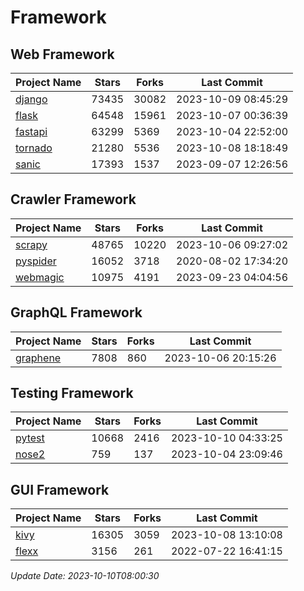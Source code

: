 # Framework

## Web Framework
| Project Name | Stars | Forks | Last Commit |
| ------------ | ----- | ----- | ----------- |
| [django](https://github.com/django/django) | 73435 | 30082 | 2023-10-09 08:45:29 |
| [flask](https://github.com/pallets/flask) | 64548 | 15961 | 2023-10-07 00:36:39 |
| [fastapi](https://github.com/tiangolo/fastapi) | 63299 | 5369 | 2023-10-04 22:52:00 |
| [tornado](https://github.com/tornadoweb/tornado) | 21280 | 5536 | 2023-10-08 18:18:49 |
| [sanic](https://github.com/sanic-org/sanic) | 17393 | 1537 | 2023-09-07 12:26:56 |

## Crawler Framework
| Project Name | Stars | Forks | Last Commit |
| ------------ | ----- | ----- | ----------- |
| [scrapy](https://github.com/scrapy/scrapy) | 48765 | 10220 | 2023-10-06 09:27:02 |
| [pyspider](https://github.com/binux/pyspider) | 16052 | 3718 | 2020-08-02 17:34:20 |
| [webmagic](https://github.com/code4craft/webmagic) | 10975 | 4191 | 2023-09-23 04:04:56 |

## GraphQL Framework
| Project Name | Stars | Forks | Last Commit |
| ------------ | ----- | ----- | ----------- |
| [graphene](https://github.com/graphql-python/graphene) | 7808 | 860 | 2023-10-06 20:15:26 |

## Testing Framework
| Project Name | Stars | Forks | Last Commit |
| ------------ | ----- | ----- | ----------- |
| [pytest](https://github.com/pytest-dev/pytest) | 10668 | 2416 | 2023-10-10 04:33:25 |
| [nose2](https://github.com/nose-devs/nose2) | 759 | 137 | 2023-10-04 23:09:46 |

## GUI Framework
| Project Name | Stars | Forks | Last Commit |
| ------------ | ----- | ----- | ----------- |
| [kivy](https://github.com/kivy/kivy) | 16305 | 3059 | 2023-10-08 13:10:08 |
| [flexx](https://github.com/flexxui/flexx) | 3156 | 261 | 2022-07-22 16:41:15 |

*Update Date: 2023-10-10T08:00:30*